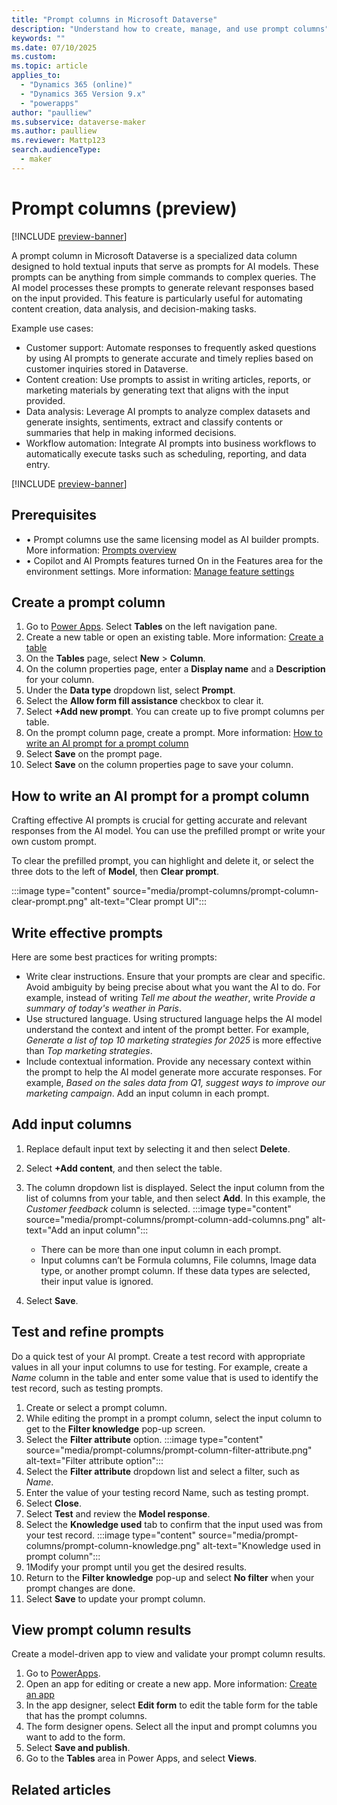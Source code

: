 ```yaml
---
title: "Prompt columns in Microsoft Dataverse"
description: "Understand how to create, manage, and use prompt columns"
keywords: ""
ms.date: 07/10/2025
ms.custom: 
ms.topic: article
applies_to: 
  - "Dynamics 365 (online)"
  - "Dynamics 365 Version 9.x"
  - "powerapps"
author: "paulliew"
ms.subservice: dataverse-maker
ms.author: paulliew
ms.reviewer: Mattp123
search.audienceType: 
  - maker
---
```

# Prompt columns (preview)

[!INCLUDE [preview-banner](~/../shared-content/shared/preview-includes/preview-banner.md)]

A prompt column in Microsoft Dataverse is a specialized data column designed to hold textual inputs that serve as prompts for AI models. These prompts can be anything from simple commands to complex queries. The AI model processes these prompts to generate relevant responses based on the input provided. This feature is particularly useful for automating content creation, data analysis, and decision-making tasks.

Example use cases:

- Customer support: Automate responses to frequently asked questions by using AI prompts to generate accurate and timely replies based on customer inquiries stored in Dataverse.
- Content creation: Use prompts to assist in writing articles, reports, or marketing materials by generating text that aligns with the input provided.
- Data analysis: Leverage AI prompts to analyze complex datasets and generate insights, sentiments, extract and classify contents or summaries that help in making informed decisions.
- Workflow automation: Integrate AI prompts into business workflows to automatically execute tasks such as scheduling, reporting, and data entry.

[!INCLUDE [preview-banner](~/../shared-content/shared/preview-includes/preview-note-pp.md)]

## Prerequisites

- •	Prompt columns use the same licensing model as AI builder prompts. More information: [Prompts overview](/ai-builder/prompts-overview#prerequisites)
- •	Copilot and AI Prompts features turned On in the Features area for the environment settings. More information: [Manage feature settings](/power-platform/admin/settings-features?tabs=new#copilot-preview)

## Create a prompt column 

1. Go to [Power Apps](https://make.powerapps.com/). Select **Tables** on the left navigation pane.
1. Create a new table or open an existing table. More information: [Create a table](create-edit-entities-portal.md#create-a-table)
1. On the **Tables** page, select **New** > **Column**.
1. On the column properties page, enter a **Display name** and a **Description** for your column.
1. Under the **Data type** dropdown list, select **Prompt**.
1. Select the **Allow form fill assistance** checkbox to clear it.
1. Select **+Add new prompt**. You can create up to five prompt columns per table.
1. On the prompt column page, create a prompt. More information: [How to write an AI prompt for a prompt column](#how-to-write-an-ai-prompt-for-a-prompt-column)
1. Select **Save** on the prompt page.
1. Select **Save** on the column properties page to save your column.

## How to write an AI prompt for a prompt column

Crafting effective AI prompts is crucial for getting accurate and relevant responses from the AI model. You can use the prefilled prompt or write your own custom prompt.

To clear the prefilled prompt, you can highlight and delete it, or select the three dots to the left of **Model**, then **Clear prompt**.

:::image type="content" source="media/prompt-columns/prompt-column-clear-prompt.png" alt-text="Clear prompt UI":::

## Write effective prompts

Here are some best practices for writing prompts:

- Write clear instructions. Ensure that your prompts are clear and specific. Avoid ambiguity by being precise about what you want the AI to do. For example, instead of writing *Tell me about the weather*, write *Provide a summary of today's weather in Paris*.
- Use structured language. Using structured language helps the AI model understand the context and intent of the prompt better. For example, *Generate a list of top 10 marketing strategies for 2025* is more effective than *Top marketing strategies*.
- Include contextual information. Provide any necessary context within the prompt to help the AI model generate more accurate responses. For example, *Based on the sales data from Q1, suggest ways to improve our marketing campaign*. Add an input column in each prompt.

## Add input columns

1. Replace default input text by selecting it and then select **Delete**.
1. Select **+Add content**, and then select the table.
1. The column dropdown list is displayed. Select the input column from the list of columns from your table, and then select **Add**. In this example, the *Customer feedback* column is selected.
   :::image type="content" source="media/prompt-columns/prompt-column-add-columns.png" alt-text="Add an input column":::

   - There can be more than one input column in each prompt.
   - Input columns can’t be Formula columns, File columns, Image data type, or another prompt column. If these data types are selected, their input value is ignored.

1. Select **Save**.

## Test and refine prompts

Do a quick test of your AI prompt. Create a test record with appropriate values in all your input columns to use for testing. For example, create a *Name* column in the table and enter some value that is used to identify the test record, such as testing prompts.

1. Create or select a prompt column.
1. While editing the prompt in a prompt column, select the input column to get to the **Filter knowledge** pop-up screen.
1. Select the **Filter attribute** option. 
   :::image type="content" source="media/prompt-columns/prompt-column-filter-attribute.png" alt-text="Filter attribute option":::
1. Select the **Filter attribute** dropdown list and select a filter, such as *Name*. 
1. Enter the value of your testing record Name, such as testing prompt.
1. Select **Close**. 
1. Select **Test** and review the **Model response**.
1. Select the **Knowledge used** tab to confirm that the input used was from your test record.
   :::image type="content" source="media/prompt-columns/prompt-column-knowledge.png" alt-text="Knowledge used in prompt column":::
1. 1Modify your prompt until you get the desired results.  
1. Return to the **Filter knowledge** pop-up and select **No filter** when your prompt changes are done.
1. Select **Save** to update your prompt column.

## View prompt column results

Create a model-driven app to view and validate your prompt column results.

1. Go to [PowerApps](https://make.powerapps.com/).
1. Open an app for editing or create a new app. More information: [Create an app](create-edit-apps-portal.md#create-an-app)
1. In the app designer, select **Edit form** to edit the table form for the table that has the prompt columns.  
1. The form designer opens. Select all the input and prompt columns you want to add to the form. 
1. Select **Save and publish**. 
1. Go to the **Tables** area in Power Apps, and select **Views**.

<!-- What should the user do next? What should they expect to see? What view do they open, etc? -->

## Related articles
<!-- What's the RAI FAQ for this feature? -->